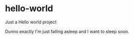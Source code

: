# hello-world
Just a Hello world project

Dunno exactly I'm just falling asleep and I want to sleep soon.
